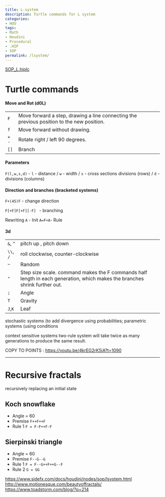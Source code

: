 ```yaml
---
title: L-system
description: Turtle commands for L system
categories:
- HOU
tags:
- Math
- Houdini
- Procedural
- .HIP
- SOP
permalink: /lsystem/
---
```




[SOP_L.hiplc](/src/hip/SOP_L.hiplc)

# Turtle commands

#### Move and Rot (d0L)

|||
|---|---|
`F`| Move forward a step, drawing a line connecting the previous position to the new position.  
`f`| Move forward without drawing.  
`+` `-` | Rotate right / left 90  degrees.  
`[]` |  Branch


#### Parameters
`F(l,w,s,d)` - `l` - distance / `w` - width / `s` - cross sections divisions (rows) / `d` - divisions (columns)   

#### Direction and branches  (bracketed systems)
`F+(45)F` - change direction   

`F[+F]F[+F][-F] ` - branching  

Rewriting
`A` - Init
`A=F+A`-  Rule
#### 3d

|||
|---|---|
`&`, `^` | pitch up , pitch down  
`\\`, `/`| roll clockwise, counter-clockwise  
`~` | Random   
`"` | Step size scale. command makes the F commands half length in each generation, which makes the branches shrink further out.  
`;` | Angle
`T` | Gravity
`J`,`K`| Leaf

stochastic systems (to add divergence using probabilities;
parametric systems (using conditions

context sensitive systems
two-rule system will take twice as many generations to produce the same result.


COPY TO POINTS : https://youtu.be/4krEG2rK5iA?t=1090

---

# Recursive fractals
recursively replacing an initial state

## Koch snowflake
- Angle = 60   
- Premise `F++F++F`    
- Rule 1 `F = F-F++F-F`  

## Sierpinski triangle
- Angle = 60  
- Premise `F--G--G`  
- Rule 1 `F = F--G++F++G--F`  
- Rule 2 `G = GG`  

https://www.sidefx.com/docs/houdini/nodes/sop/lsystem.html  
http://www.motionesque.com/beautyoffractals/  
https://www.toadstorm.com/blog/?p=214  
